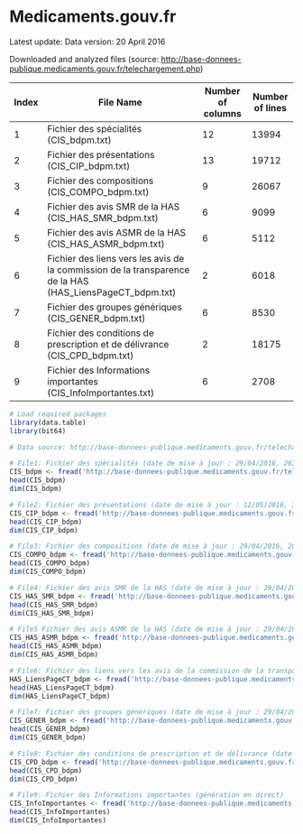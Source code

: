 # Medicaments.gouv.fr
Latest update: 
Data version: 20 April 2016


Downloaded and analyzed files (source: http://base-donnees-publique.medicaments.gouv.fr/telechargement.php)

| Index  | File Name | Number of columns | Number of lines | 
| ------------- | ------------- |-------------|-------------|
| 1  | Fichier des spécialités (CIS_bdpm.txt) |12 |13994 |
| 2  | Fichier des présentations (CIS_CIP_bdpm.txt)  |13 |19712 |
| 3  | Fichier des compositions (CIS_COMPO_bdpm.txt)  |9 | 26067|
| 4  | Fichier des avis SMR de la HAS (CIS_HAS_SMR_bdpm.txt)  |6 |9099 |
| 5  | Fichier des avis ASMR de la HAS (CIS_HAS_ASMR_bdpm.txt) | 6|5112 |
| 6  | Fichier des liens vers les avis de la commission de la transparence de la HAS (HAS_LiensPageCT_bdpm.txt) |2 | 6018 |
| 7  | Fichier des groupes génériques (CIS_GENER_bdpm.txt) | 6| 8530|
| 8  | Fichier des conditions de prescription et de délivrance (CIS_CPD_bdpm.txt) |2 | 18175|
| 9  | Fichier des Informations importantes (CIS_InfoImportantes.txt) |6 | 2708|

```R
# Load required packages
library(data.table)
library(bit64)

# Data source: http://base-donnees-publique.medicaments.gouv.fr/telechargement.php

# File1: Fichier des spécialités (date de mise à jour : 29/04/2016, 2634 Ko)
CIS_bdpm <- fread('http://base-donnees-publique.medicaments.gouv.fr/telechargement.php?fichier=CIS_bdpm.txt')
head(CIS_bdpm)
dim(CIS_bdpm)

# File2: Fichier des présentations (date de mise à jour : 12/05/2016, 3801 Ko)
CIS_CIP_bdpm <- fread('http://base-donnees-publique.medicaments.gouv.fr/telechargement.php?fichier=CIS_CIP_bdpm.txt')
head(CIS_CIP_bdpm)
dim(CIS_CIP_bdpm)

# File3: Fichier des compositions (date de mise à jour : 29/04/2016, 2032 Ko)
CIS_COMPO_bdpm <- fread('http://base-donnees-publique.medicaments.gouv.fr/telechargement.php?fichier=CIS_COMPO_bdpm.txt')
head(CIS_COMPO_bdpm)
dim(CIS_COMPO_bdpm)

# File4: Fichier des avis SMR de la HAS (date de mise à jour : 29/04/2016, 2286 Ko)
CIS_HAS_SMR_bdpm <- fread('http://base-donnees-publique.medicaments.gouv.fr/telechargement.php?fichier=CIS_HAS_SMR_bdpm.txt')
head(CIS_HAS_SMR_bdpm)
dim(CIS_HAS_SMR_bdpm)

# File5 Fichier des avis ASMR de la HAS (date de mise à jour : 29/04/2016, 1438 Ko)
CIS_HAS_ASMR_bdpm <- fread('http://base-donnees-publique.medicaments.gouv.fr/telechargement.php?fichier=CIS_HAS_ASMR_bdpm.txt')
head(CIS_HAS_ASMR_bdpm)
dim(CIS_HAS_ASMR_bdpm)

# File6: Fichier des liens vers les avis de la commission de la transparence de la HAS (date de mise à jour : 29/04/2016, 329 Ko)
HAS_LiensPageCT_bdpm <- fread('http://base-donnees-publique.medicaments.gouv.fr/telechargement.php?fichier=HAS_LiensPageCT_bdpm.txt')
head(HAS_LiensPageCT_bdpm)
dim(HAS_LiensPageCT_bdpm)

# File7: Fichier des groupes génériques (date de mise à jour : 29/04/2016, 938 Ko)
CIS_GENER_bdpm <- fread('http://base-donnees-publique.medicaments.gouv.fr/telechargement.php?fichier=CIS_GENER_bdpm.txt')
head(CIS_GENER_bdpm)
dim(CIS_GENER_bdpm)

# File8: Fichier des conditions de prescription et de délivrance (date de mise à jour : 29/04/2016, 692 Ko)
CIS_CPD_bdpm <- fread('http://base-donnees-publique.medicaments.gouv.fr/telechargement.php?fichier=CIS_CPD_bdpm.txt')
head(CIS_CPD_bdpm)
dim(CIS_CPD_bdpm)

# File9: Fichier des Informations importantes (génération en direct)
CIS_InfoImportantes <- fread('http://base-donnees-publique.medicaments.gouv.fr/telechargement.php?fichier=CIS_InfoImportantes.txt')
head(CIS_InfoImportantes)
dim(CIS_InfoImportantes)


```

